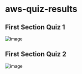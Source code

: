 # aws-quiz-results


## First Section Quiz 1
![image](https://github.com/GregoryRobetertson/aws-quiz-results/assets/147750592/2a5b9453-9876-4443-af5e-f754d83864fe)

## First Section Quiz 2
![image](https://github.com/GregoryRobetertson/aws-quiz-results/assets/147750592/e1c83428-d26d-4236-b13a-462cda1de026)

